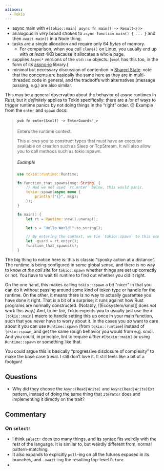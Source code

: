 ```yaml
---
aliases:
  - Tokio
---
```

- async main with `#[tokio::main] async fn main() -> Result<()>`
- analogous in *very* broad strokes to `async function main() { ... }` and then `await main()` in a Node thing.
- tasks are a single allocation and require only 64 *bytes* of memory.
    - For comparison, when you call `clone()` on Linux, you usually end up with *at least* 4KB because it allocates a whole page.
- supplies `Async*` versions of the `std::io` objects. (`smol` has this too, in the form of its [async-io](https://github.com/smol-rs/async-io) library.)
- minimal but necessary discussion of contention in [Shared State](https://tokio.rs/tokio/tutorial/shared-state): note that the concerns are basically the same here as they are in multi-threaded code in general, and the tradeoffs with alternatives (message passing, e.g.) are also similar.

This may be a general observation about the behavior of async runtimes in Rust, but it *definitely* applies to Tokio specifically: there are a *lot* of ways to trigger runtime panics by not doing things in the “right” order. 😒 Example from the `enter` and `spawn` docs:

> #### `pub fn enter(&self) -> EnterGuard<'_>`
> 
> Enters the runtime context.
> 
> This allows you to construct types that must have an executor available on creation such as Sleep or TcpStream. It will also allow you to call methods such as tokio::spawn.
>
> ##### Example
> 
> ```rust
> use tokio::runtime::Runtime;
> 
> fn function_that_spawns(msg: String) {
>     // Had we not used `rt.enter` below, this would panic.
>     tokio::spawn(async move {
>         println!("{}", msg);
>     });
> }
> 
> fn main() {
>     let rt = Runtime::new().unwrap();
> 
>     let s = "Hello World!".to_string();
> 
>     // By entering the context, we tie `tokio::spawn` to this executor.
>     let _guard = rt.enter();
>     function_that_spawns(s);
> }
> ```

The big thing to notice here is: this is classic “spooky action at a distance”. The runtime is being configured in some global sense, and there is no way to know *at the call site* for `tokio::spawn` whether things are set up correctly or not. You have to wait till runtime to find out whether you did it right.

On the one hand, this makes calling `tokio::spawn` a bit “nicer” in that you can do it without passing around some kind of token type or handle for the runtime. On the other, it means there is no way to actually guarantee you have done it right. That is a bit of a surprise; it runs against how Rust programs are normally constructed. (Notably, [[Ecosystem/smol]] does *not* work this way.) And, to be fair, Tokio expects you to usually just use the `#[tokio::main]`  macro to handle setting this up once in your main function, such that you never have to worry about it. In the cases you *do* want to care about it you can use `Runtime::spawn` (from `tokio::runtime`) instead of `tokio::spawn`, and get the same rough behavior you would from e.g. smol. And you could, in principle, lint to require *either* `#[tokio::main]` *or* using `Runtime::spawn` or something like that.

You could argue this is basically “progressive disclosure of complexity” to make the base case trivial. I still don’t love it. It still feels like a bit of a footgun!

## Questions

- Why did they choose the `Async(Read|Write)` and `Async(Read|Write)Ext` pattern, instead of doing the same thing that `Iterator` does and implementing it directly on the trait?

## Commentary

### On `select!`

- I think `select!` does too many things, and its syntax fits weirdly with the rest of the language. It is similar to, but weirdly different from, normal pattern-matching.
- It also expands to explicitly `poll`-ing on all the futures exposed in its branches, and `.await`-ing the resulting top-level `Future`.
- 